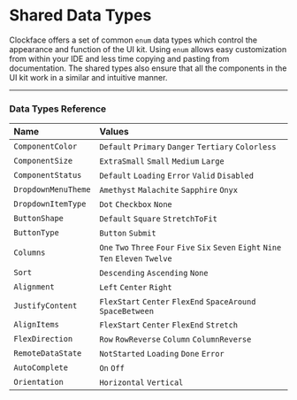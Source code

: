 # Shared Data Types

Clockface offers a set of common `enum` data types which control the appearance and function of the UI kit. Using `enum` allows easy customization from within your IDE and less time copying and pasting from documentation. The shared types also ensure that all the components in the UI kit work in a similar and intuitive manner.

<!-- STORY -->

---

### Data Types Reference

| Name | Values |
|:-------------------|:----------------------------------------------------------------|
| `ComponentColor` | `Default` `Primary` `Danger` `Tertiary` `Colorless` |
| `ComponentSize` | `ExtraSmall` `Small` `Medium` `Large` |
| `ComponentStatus` | `Default` `Loading` `Error` `Valid` `Disabled` |
| `DropdownMenuTheme` | `Amethyst` `Malachite` `Sapphire` `Onyx` |
| `DropdownItemType` | `Dot` `Checkbox` `None` |
| `ButtonShape` | `Default` `Square` `StretchToFit` |
| `ButtonType` | `Button` `Submit` |
| `Columns` | `One` `Two` `Three` `Four` `Five` `Six` `Seven` `Eight` `Nine` `Ten` `Eleven` `Twelve` |
| `Sort` | `Descending` `Ascending` `None` |
| `Alignment` | `Left` `Center` `Right` |
| `JustifyContent` | `FlexStart` `Center` `FlexEnd` `SpaceAround` `SpaceBetween` |
| `AlignItems` | `FlexStart` `Center` `FlexEnd` `Stretch` |
| `FlexDirection` | `Row` `RowReverse` `Column` `ColumnReverse` |
| `RemoteDataState` | `NotStarted` `Loading` `Done` `Error` |
| `AutoComplete` | `On` `Off` |
| `Orientation` | `Horizontal` `Vertical` |

<!-- STORY HIDE START -->

<!-- STORY HIDE END -->
